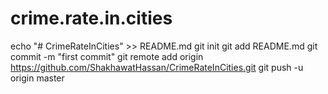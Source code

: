 # crime.rate.in.cities
echo "# CrimeRateInCities" >> README.md git init git add README.md git commit -m "first commit" git remote add origin https://github.com/ShakhawatHassan/CrimeRateInCities.git git push -u origin master                 
